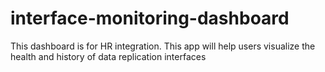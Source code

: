# interface-monitoring-dashboard
This dashboard is for HR integration. This app will help users visualize the health and history of data replication interfaces
